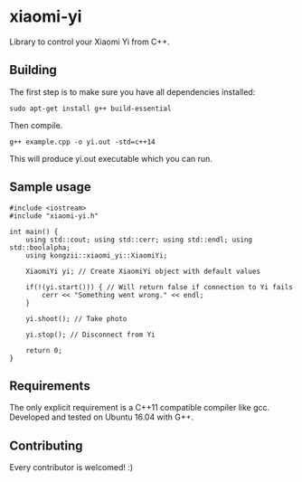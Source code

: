 # xiaomi-yi

Library to control your Xiaomi Yi from C++.

## Building

The first step is to make sure you have all dependencies installed:

```
sudo apt-get install g++ build-essential
```

Then compile.

```
g++ example.cpp -o yi.out -std=c++14
```
This will produce yi.out executable which you can run. 
## Sample usage

```
#include <iostream>
#include "xiaomi-yi.h"

int main() {
	using std::cout; using std::cerr; using std::endl; using std::boolalpha;
    using kongzii::xiaomi_yi::XiaomiYi;
    
    XiaomiYi yi; // Create XiaomiYi object with default values

    if(!(yi.start())) { // Will return false if connection to Yi fails
    	cerr << "Something went wrong." << endl;
    }

    yi.shoot(); // Take photo

    yi.stop(); // Disconnect from Yi

    return 0;
}
```

## Requirements

The only explicit requirement is a C++11 compatible compiler like gcc. Developed and tested on Ubuntu 16.04 with G++.  

## Contributing

Every contributor is welcomed! :)
